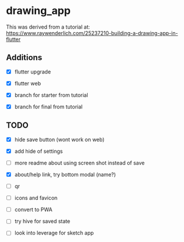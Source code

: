 # drawing_app

This was derived from a tutorial at: https://www.raywenderlich.com/25237210-building-a-drawing-app-in-flutter

## Additions

- [x] flutter upgrade
- [x] flutter web
- [x] branch for starter from tutorial
- [x] branch for final from tutorial


## TODO

- [x] hide save button (wont work on web)
- [x] add hide of settings
- [ ] more readme about using screen shot instead of save
- [x] about/help link, try bottom modal (name?)
- [ ] qr
- [ ] icons and favicon
- [ ] convert to PWA
- [ ] try hive for saved state



- [ ] look into leverage for sketch app
